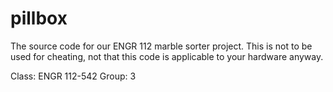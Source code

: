 # pillbox
The source code for our ENGR 112 marble sorter project. This is not to be used for cheating, not that this code is applicable to your hardware anyway.

Class: ENGR 112-542
Group: 3
